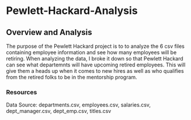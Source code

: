 # Pewlett-Hackard-Analysis

## Overview and Analysis
The purpose  of the Pewlett Hackard project is to to analyze the 6 csv files containing employee information and see how many employees will be retiring. When analyzing the data, I broke it down so that Pewlett Hackard can see what departemnts will have upcoming retired employees. This will give them a heads up when it comes to new hires as well as who qualifies from the retired folks to be in the mentorship program.

### Resources
Data Source: departments.csv, employees.csv, salaries.csv, dept_manager.csv, dept_emp.csv, titles.csv
